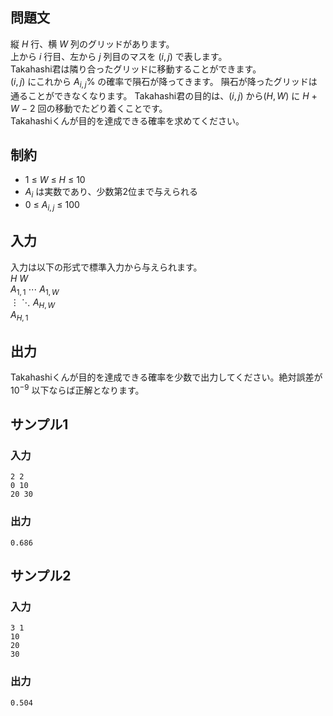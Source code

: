 ## 問題文
縦 $H$ 行、横 $W$ 列のグリッドがあります。  
上から $i$ 行目、左から $j$ 列目のマスを $(i,j)$ で表します。  
Takahashi君は隣り合ったグリッドに移動することができます。  
$(i,j)$ にこれから $A_{i,j}\%$ の確率で隕石が降ってきます。
隕石が降ったグリッドは通ることができなくなります。
Takahashi君の目的は、$(i,j)$ から$(H,W)$ に $H$ $+$ $W$ $-$ $2$ 回の移動でたどり着くことです。   
Takahashiくんが目的を達成できる確率を求めてください。

## 制約

- $1$ $\leq$ $W$ $\leq$ $H$ $\leq$ $10$
- $A_i$ は実数であり、少数第$2$位まで与えられる
- $0$ $\leq$ $A_{i,j}$ $\leq$ $100$

## 入力

入力は以下の形式で標準入力から与えられます。  
$H$ $W$  
$A_{1,1}$ $\cdots$ $A_{1,W}$   
$\vdots$ $\ddots$    $A_{H,W}$  
$A_{H,1}$

## 出力

Takahashiくんが目的を達成できる確率を少数で出力してください。絶対誤差が $10^{-9}$ 以下ならば正解となります。

## サンプル1

### 入力
```
2 2
0 10
20 30

```

### 出力
```
0.686

```

## サンプル2

### 入力
```
3 1
10
20
30

```

### 出力
```
0.504

```
